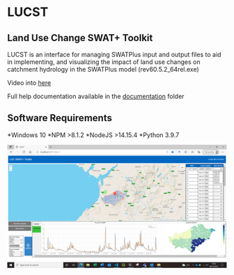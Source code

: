 # LUCST
## Land Use Change SWAT+ Toolkit
LUCST is an interface for managing SWATPlus input and output files to aid in implementing, and visualizing the impact of land use changes on catchment hydrology in the SWATPlus model (rev60.5.2_64rel.exe)

Video into [here](https://youtu.be/QygBidYr4cQ)

Full help documentation available in the [documentation](https://github.com/alexrigby/LUCST/blob/master/documentation/LUCST%20walkthrough%20v1.2.pdf) folder

## Software Requirements
*Windows 10
*NPM >8.1.2
*NodeJS >14.15.4 
*Python 3.9.7 



![LUCST interface](https://github.com/alexrigby/LUCST/blob/master/images/LUCST%20interface.PNG)

